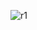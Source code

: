![r1](https://github.com/Arifurrahmanrifat29112002/reporting/assets/98427204/098963c3-1676-4f23-bb93-dfc2c3358627)
